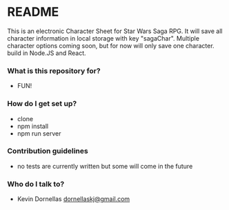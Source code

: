 # README #

This is an electronic Character Sheet for Star Wars Saga RPG. It will save all character information in local storage with key "sagaChar". Multiple character options coming soon, but for now will only save one character. build in Node.JS and React.

### What is this repository for? ###

* FUN!

### How do I get set up? ###

* clone
* npm install
* npm run server

### Contribution guidelines ###

* no tests are currently written but some will come in the future

### Who do I talk to? ###

* Kevin Dornellas dornellaskj@gmail.com